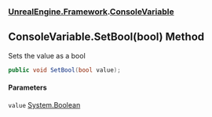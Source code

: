### [UnrealEngine.Framework](./UnrealEngine-Framework.md 'UnrealEngine.Framework').[ConsoleVariable](./UnrealEngine-Framework-ConsoleVariable.md 'UnrealEngine.Framework.ConsoleVariable')
## ConsoleVariable.SetBool(bool) Method
Sets the value as a bool  
```csharp
public void SetBool(bool value);
```
#### Parameters
<a name='UnrealEngine-Framework-ConsoleVariable-SetBool(bool)-value'></a>
`value` [System.Boolean](https://docs.microsoft.com/en-us/dotnet/api/System.Boolean 'System.Boolean')  
  
